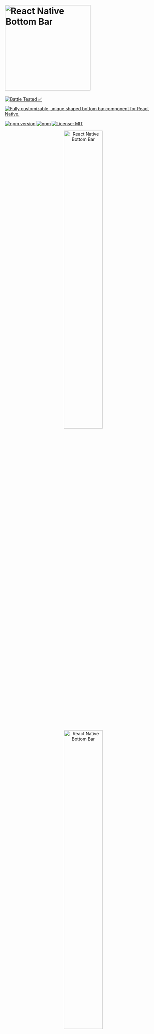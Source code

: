 # <img alt="React Native Bottom Bar" src="https://github.com/WrathChaos/react-native-bottom-bar/blob/master/assets/Screenshots/logo.png" width="275"/>

[![Battle Tested ✅](https://img.shields.io/badge/-Battle--Tested%20%E2%9C%85-03666e?style=for-the-badge)](https://github.com/WrathChaos/react-native-button)

[![Fully customizable, unique shaped bottom bar component for React Native.](https://img.shields.io/badge/-Fully%20customizable%2C%20unique%20shaped%20bottom%20bar%20component%20for%20React%20Native-lightgrey?style=for-the-badge)](https://github.com/WrathChaos/react-native-button)

[![npm version](https://img.shields.io/npm/v/react-native-bottom-bar.svg?style=for-the-badge)](https://www.npmjs.com/package/react-native-bottom-bar)
[![npm](https://img.shields.io/npm/dt/react-native-bottom-bar.svg?style=for-the-badge)](https://www.npmjs.com/package/react-native-bottom-bar)
[![License: MIT](https://img.shields.io/badge/License-MIT-green.svg?style=for-the-badge)](https://opensource.org/licenses/MIT)

<p align="center">
<img alt="React Native Bottom Bar" src="https://github.com/WrathChaos/react-native-bottom-bar/blob/master/assets/Screenshots/original.png" width="49.7%"/>
<img alt="React Native Bottom Bar" src="https://github.com/WrathChaos/react-native-bottom-bar/blob/master/assets/Screenshots/examples.png" width="49.7%"/>
</p>

## Installation

Add the dependency:

### Pure React Native :

```js
npm i react-native-bottom-bar
```

### Expo Version :

```js
"react-native-bottom-bar": "WrathChaos/react-native-bottom-bar#expo"
```

### Peer Dependencies :

You must install these dependencies!

```js
"@freakycoder/react-native-helpers": ">= 1.0.0",
"react-native-androw": ">= 0.0.31",
"react-native-vector-icons": ">= 6.0.0",
"react-native-linear-gradient": ">= 2.4.x",
"react-native-dynamic-vector-icons": ">= x.x.x"
```

## Usage

```jsx
<BottomBar
  style={style}
  shapeColor={shapeColor}
  mainIcon={mainIcon}
  mainIconColor={mainIconColor}
  mainIconGradient={mainIconGradient}
  mainIconComponent={mainIconComponent}
  miniButtonsColor={miniButtonsColor}
  firstIconComponent={firstIconComponent}
  secondIconComponent={secondIconComponent}
  thirdIconComponent={thirdIconComponent}
  fourthIconComponent={fourthIconComponent}
/>
```

### Example Application

- I just shared the example project on Expo, simply run on your device to check what it is:
  [via Expo](https://exp.host/@freakycoder/examples) OR
  [check the code](examples/App.js), and yes! :) all of the images, screenshots are directly taken
  from the this example. Of course, you can simply clone the project and run the example on your own environment.

### Configuration - Props

##### BottomBar:

| Property            |   Type    |                  Default                   | Description                                         |
| ------------------- | :-------: | :----------------------------------------: | --------------------------------------------------- |
| style               |   style   |                 container                  | use this to change the main BottomBar's style       |
| shapeStyle          |   style   |                 bottom:89                  | use this to change the main BottomBar's Shape style |
| shapeColor          |   color   |                  #FBFBFD                   | use this to change the unique shape's color         |
| mainIcon            | component |                    icon                    | changes the main big button's icon type             |
| mainIconColor       |   color   |                  #FFFFFF                   | changes the main big button's icon color            |
| mainIconGradient    |   array   |               blue gradient                | changes the main big button's gradient color        |
| mainIconComponent   | component | MainIconButton(Gradient Icon based button) | Make your own button on the main one                |
| miniButtonsColor    |   color   |                    null                    | changes the mini buttons color with a single prop   |
| firstIconComponent  | component |       MiniButton(simple icon button)       | renders your own component as a first button        |
| secondIconComponent | component |       MiniButton(simple icon button)       | renders your own component as a second button       |
| thirdIconComponent  | component |       MiniButton(simple icon button)       | renders your own component as a third button        |
| fourthIconComponent | component |       MiniButton(simple icon button)       | renders your own component as a fourth button       |
| disableFirstIcon    |  boolean  |                   false                    | disable the first icon button                       |
| disableSecondIcon   |  boolean  |                   false                    | disable the second icon button                      |
| disableThirdIcon    |  boolean  |                   false                    | disable the third icon button                       |
| disableFourthIcon   |  boolean  |                   false                    | disable the fourth icon button                      |

### Credits

Thank you [RN Typography Team](https://github.com/hectahertz/react-native-typography) for the ShowcaseScreen :) It has a great design.

## Author

FreakyCoder, kurayogun@gmail.com

## License

React Native Bottom Bar Library is available under the MIT license. See the LICENSE file for more info.
